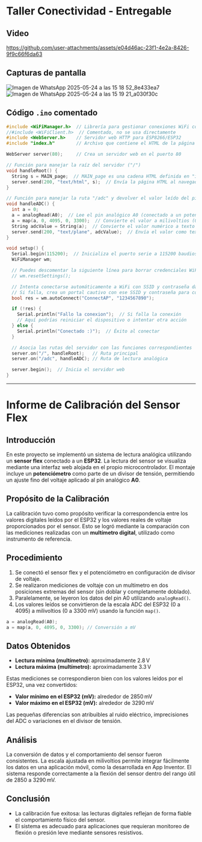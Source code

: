 
# Taller Conectividad - Entregable

## Video
https://github.com/user-attachments/assets/e04d46ac-23f1-4e2a-8426-9f9c66f6da63

## Capturas de pantalla
![Imagen de WhatsApp 2025-05-24 a las 15 18 52_8e433ea7](https://github.com/user-attachments/assets/2f663322-8390-40ff-b4d8-64225821a3da)
![Imagen de WhatsApp 2025-05-24 a las 15 19 21_a030f30c](https://github.com/user-attachments/assets/b143564f-5856-4c43-a567-9aaec40d530e)



## Código `.ino` comentado

```cpp
#include <WiFiManager.h>  // Librería para gestionar conexiones WiFi con portal cautivo
//#include <WiFiClient.h>  // Comentado, no se usa directamente
#include <WebServer.h>    // Servidor web HTTP para ESP8266/ESP32
#include "index.h"        // Archivo que contiene el HTML de la página principal

WebServer server(80);     // Crea un servidor web en el puerto 80

// Función para manejar la raíz del servidor ("/")
void handleRoot() {
  String s = MAIN_page;  // MAIN_page es una cadena HTML definida en "index.h"
  server.send(200, "text/html", s);  // Envía la página HTML al navegador
}

// Función para manejar la ruta "/adc" y devolver el valor leído del pin analógico
void handleADC() {
  int a = 0;
  a = analogRead(A0);  // Lee el pin analógico A0 (conectado a un potenciómetro)
  a = map(a, 0, 4095, 0, 3300);  // Convierte el valor a milivoltios (0–3300 mV)
  String adcValue = String(a);  // Convierte el valor numérico a texto
  server.send(200, "text/plane", adcValue);  // Envía el valor como texto plano al cliente
}

void setup() {
  Serial.begin(115200);  // Inicializa el puerto serie a 115200 baudios para depuración
  WiFiManager wm;

  // Puedes descomentar la siguiente línea para borrar credenciales WiFi previas
  // wm.resetSettings();

  // Intenta conectarse automáticamente a WiFi con SSID y contraseña dados
  // Si falla, crea un portal cautivo con ese SSID y contraseña para configuración manual
  bool res = wm.autoConnect("ConnectAP", "1234567890");

  if (!res) {
    Serial.println("Fallo la conexion");  // Si falla la conexión
    // Aquí podrías reiniciar el dispositivo o intentar otra acción
  } else {
    Serial.println("Conectado :)");  // Éxito al conectar
  }

  // Asocia las rutas del servidor con las funciones correspondientes
  server.on("/", handleRoot);   // Ruta principal
  server.on("/adc", handleADC); // Ruta de lectura analógica

  server.begin();  // Inicia el servidor web
}
```

---

# Informe de Calibración del Sensor Flex

## Introducción

En este proyecto se implementó un sistema de lectura analógica utilizando un **sensor flex** conectado a un **ESP32**. La lectura del sensor se visualiza mediante una interfaz web alojada en el propio microcontrolador. El montaje incluye un **potenciómetro** como parte de un divisor de tensión, permitiendo un ajuste fino del voltaje aplicado al pin analógico **A0**.

## Propósito de la Calibración

La calibración tuvo como propósito verificar la correspondencia entre los valores digitales leídos por el ESP32 y los valores reales de voltaje proporcionados por el sensor. Esto se logró mediante la comparación con las mediciones realizadas con un **multímetro digital**, utilizado como instrumento de referencia.

## Procedimiento

1. Se conectó el sensor flex y el potenciómetro en configuración de divisor de voltaje.
2. Se realizaron mediciones de voltaje con un multímetro en dos posiciones extremas del sensor (sin doblar y completamente doblado).
3. Paralelamente, se leyeron los datos del pin A0 utilizando `analogRead()`.
4. Los valores leídos se convirtieron de la escala ADC del ESP32 (0 a 4095) a milivoltios (0 a 3300 mV) usando la función `map()`.

```cpp
a = analogRead(A0);
a = map(a, 0, 4095, 0, 3300); // Conversión a mV
```

## Datos Obtenidos

- **Lectura mínima (multímetro):** aproximadamente 2.8 V  
- **Lectura máxima (multímetro):** aproximadamente 3.3 V

Estas mediciones se correspondieron bien con los valores leídos por el ESP32, una vez convertidos:

- **Valor mínimo en el ESP32 (mV):** alrededor de 2850 mV  
- **Valor máximo en el ESP32 (mV):** alrededor de 3290 mV

Las pequeñas diferencias son atribuibles al ruido eléctrico, imprecisiones del ADC o variaciones en el divisor de tensión.

## Análisis

La conversión de datos y el comportamiento del sensor fueron consistentes. La escala ajustada en milivoltios permite integrar fácilmente los datos en una aplicación móvil, como la desarrollada en App Inventor. El sistema responde correctamente a la flexión del sensor dentro del rango útil de 2850 a 3290 mV.

## Conclusión

- La calibración fue exitosa: las lecturas digitales reflejan de forma fiable el comportamiento físico del sensor.
- El sistema es adecuado para aplicaciones que requieran monitoreo de flexión o presión leve mediante sensores resistivos.
